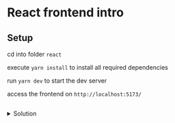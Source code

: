 # React frontend intro

## Setup

cd into folder `react`

execute `yarn install` to install all required dependencies

run `yarn dev` to start the dev server

access the frontend on `http://localhost:5173/`

##

<details>
  <summary>Solution</summary>
  
  ### Heading
  1. Foo
  2. Bar
     * Baz
     * Qux

### Some Code

```js
function logSomething(something) {
  console.log("Something", something);
}
```

</details>
